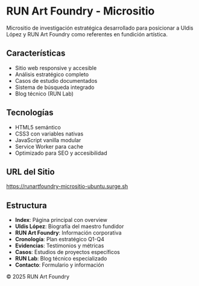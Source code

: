 # RUN Art Foundry - Micrositio

Micrositio de investigación estratégica desarrollado para posicionar a Uldis López y RUN Art Foundry como referentes en fundición artística.

## Características

- Sitio web responsive y accesible
- Análisis estratégico completo
- Casos de estudio documentados
- Sistema de búsqueda integrado
- Blog técnico (RUN Lab)

## Tecnologías

- HTML5 semántico
- CSS3 con variables nativas
- JavaScript vanilla modular
- Service Worker para cache
- Optimizado para SEO y accesibilidad

## URL del Sitio

https://runartfoundry-micrositio-ubuntu.surge.sh

## Estructura

- **Index**: Página principal con overview
- **Uldis López**: Biografía del maestro fundidor
- **RUN Art Foundry**: Información corporativa
- **Cronología**: Plan estratégico Q1-Q4
- **Evidencias**: Testimonios y métricas
- **Casos**: Estudios de proyectos específicos
- **RUN Lab**: Blog técnico especializado
- **Contacto**: Formulario y información

© 2025 RUN Art Foundry
